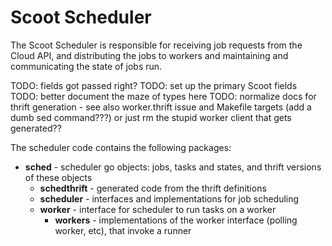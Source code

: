 # Scoot Scheduler

The Scoot Scheduler is responsible for receiving job requests from the Cloud
API, and distributing the jobs to workers and maintaining and communicating
the state of jobs run.

TODO: fields got passed right?
TODO: set up the primary Scoot fields
TODO: better document the maze of types here
TODO: normalize docs for thrift generation - see also worker.thrift issue and Makefile targets (add a dumb sed command???)
    or just rm the stupid worker client that gets generated??

The scheduler code contains the following packages:
* __sched__ - scheduler go objects: jobs, tasks and states, and thrift versions of these objects
  * __schedthrift__ - generated code from the thrift definitions
  * __scheduler__ - interfaces and implementations for job scheduling
  * __worker__ - interface for scheduler to run tasks on a worker
    * __workers__ - implementations of the worker interface (polling worker, etc), that invoke a runner
